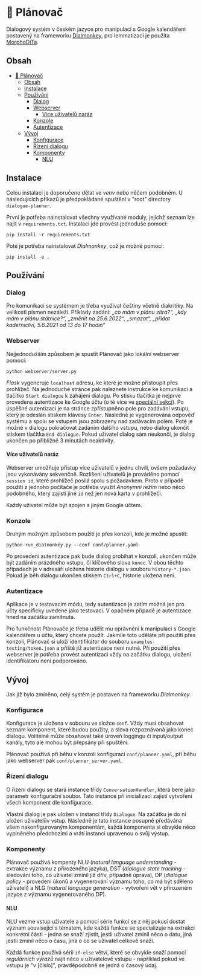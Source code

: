 # 📅 Plánovač

Dialogový systém v českém jazyce pro manipulaci s Google kalendářem postavený na frameworku [Dialmonkey](https://gitlab.com/ufal/dsg/dialmonkey), pro lemmatizaci je použita [MorphoDiTa](https://ufal.mff.cuni.cz/morphodita).

## Obsah
- [📅 Plánovač](#-plánovač)
  - [Obsah](#obsah)
  - [Instalace](#instalace)
  - [Používání](#používání)
    - [Dialog](#dialog)
    - [Webserver](#webserver)
      - [Více uživatelů naráz](#více-uživatelů-naráz)
    - [Konzole](#konzole)
    - [Autentizace](#autentizace)
  - [Vývoj](#vývoj)
    - [Konfigurace](#konfigurace)
    - [Řízení dialogu](#řízení-dialogu)
    - [Komponenty](#komponenty)
      - [NLU](#nlu)

## Instalace

Celou instalaci je doporučeno dělat ve _venv_ nebo něčem podobném. U následujících příkazů je předpokládané spuštění v "root" directory `dialogue-planner`.

První je potřeba nainstalovat všechny využívané moduly, jejichž seznam lze najít v `requirements.txt`. Instalaci jde provést jednoduše pomocí:

```pip install -r requirements.txt```

Poté je potřeba nainstalovat _Dialmonkey_, což je možné pomocí:

```pip install -e .```

## Používání

### Dialog
Pro komunikaci se systémem je třeba využívat češtiny včetně diakritiky. Na velikosti písmen nezáleží. Příklady zadání: _„co mám v plánu zítra?“, „kdy mám v plánu státnice?“, „změnit na 25.6.2022“, „smazat“, „přidat kadeřnictví, 5.6.2021 od 13 do 17 hodin“_

### Webserver
Nejjednodušším způsobem je spustit Plánovač jako lokální webserver pomocí:

```python webserver/server.py```

_Flask_ vygeneruje `localhost` adresu, ke které je možné přistoupit přes prohlížeč. Na jednoduché stránce pak naleznete instrukce ke komunikaci a tlačítko `Start dialogue` k zahájení dialogu. Po stisku tlačítka je nejprve provedena autentizace ke Google účtu (o té více ve [speciální sekci](#autentizace)). Po úspěšné autentizaci je na stránce zpřístupněno pole pro zadávání vstupu, který je odeslán stiskem klávesy `Enter`. Následně je vygenerována odpověď systému a spolu se vstupem jsou zobrazeny nad zadávacím polem. Poté je možné v dialogu pokračovat zadáním dalšího vstupu, nebo dialog ukončit stiskem tlačítka `End dialogue`. Pokud uživatel dialog sám neukončí, je dialog ukončen po přibližně 3 minutách neaktivity.
#### Více uživatelů naráz
Webserver umožňuje přístup více uživatelů v jednu chvíli, ovšem požadavky jsou vykonávány sekvenčně. Rozlišení uživatelů je prováděno pomocí `session id`, které prohlížeč posílá spolu s požadavkem. Proto v případě použití z jednoho počítače je potřeba využít _Anonymní režim_ nebo něco podobného, který zajistí jiné `id` než jen nová karta v prohlížeči.

Každý uživatel může být spojen s jiným Google účtem.

### Konzole
Druhým možným způsobem použití je přes konzoli, kde je možné spustit:

```python run_dialmonkey.py --conf conf/planner.yaml```

Po provedení autentizace pak bude dialog probíhat v konzoli, ukončen může být zadáním prázdného vstupu, či klíčového slova `konec`. V obou těchto případech je v adresáři uložena historie dialogu v souboru `history-*.json`. Pokud je běh dialogu ukončen stiskem `Ctrl+C`, historie uložena není.

### Autentizace
Aplikace je v testovacím módu, tedy autentizace je zatím možná jen pro účty specificky uvedené jako testovací. V opačném případě je autentizace hned na začátku zamítnuta.

Pro funkčnost Plánovače je třeba udělit mu oprávnění k manipulaci s Google kalendářem u účtu, který chcete použít. Jakmile toto uděláte při použití přes konzoli, Plánovač si uloží identifikátor do souboru `examples-testing/token.json` a příště již autentizace není nutná. Při použití přes webserver je potřeba provést autentizaci vždy na začátku dialogu, uložení identifikátoru není podporováno.

## Vývoj

Jak již bylo zmíněno, celý systém je postaven na frameworku _Dialmonkey_.

### Konfigurace

Konfigurace je uložena v sobouru ve složce `conf`. Vždy musí obsahovat seznam komponent, které budou použity, a slova rozpoznávaná jako konec dialogu. Volitelně může obsahovat také úroveň loggingu či input/output kanály, tyto ale mohou být přepsány při spuštění.

Plánovač používá při běhu v konzoli konfiguraci `conf/planner.yaml`, při běhu jako webserver pak `conf/planner_server.yaml`.

### Řízení dialogu

O řízení dialogu se stará instance třídy `ConversationHandler`, která bere jako parametr konfigurační soubor. Tato instance při inicializaci zajistí vytvoření všech komponent dle konfigurace.

Vlastní dialog je pak uložen v instanci třídy `Dialogue`. Na začátku je do ní uložen uživatelův vstup. Následně je tato instance posupně předávána všem nakonfigurovaným komponentám, každá komponenta si obvykle něco vyplněného předchozími a vrátí instanci upravenou o svůj výstup.

### Komponenty

Plánovač používá kompenty NLU (_natural language understanding_ - extrakce významu z přirozeného jazyka), DST (_dialogue state tracking_ - sledování toho, co uživatel zmínil již dřív, případně úprava), DP (_dialogue policy_ - provedení úkonů a vygenerování významu toho, co má být sděleno uživateli) a NLG (_natural language generation_ - vytvoření vět v přirozeném jazyce z významu vygenerovaného DP).

#### NLU

NLU vezme vstup uživatele a pomocí série funkcí se z něj pokusí dostat význam související s tématem, kde každá funkce se specializuje na extrakci konkrétní části - jedna se snaží zjistit, jestli uživatel zmínil něco o datu, jiná jestli zmínil něco o času, jiná o co se uživatel celkově snaží.

Každá funkce používá sérii `if-else` větví, které se obvykle snaží pomocí _regulárních výrazů_ najít něco v uživatelově vstupu - například pokud ve vstupu je "v [číslo]", pravděpodobně se jedná o časový údaj.